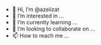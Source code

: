 - 👋 Hi, I’m @azeiizat
- 👀 I’m interested in ...
- 🌱 I’m currently learning ...
- 💞️ I’m looking to collaborate on ...
- 📫 How to reach me ...

<!---
azeiizat/azeiizat is a ✨ special ✨ repository because its `README.md` (this file) appears on your GitHub profile.
You can click the Preview link to take a look at your changes.
--->
